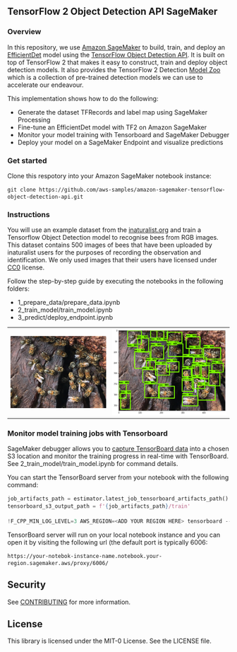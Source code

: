 ## TensorFlow 2 Object Detection API SageMaker

### Overview
In this repository, we use [Amazon SageMaker](https://aws.amazon.com/sagemaker) to build, train, and deploy an [EfficientDet](https://arxiv.org/abs/1911.09070) model using the [TensorFlow Object Detection API](https://github.com/tensorflow/models/tree/master/research/object_detection). It is built on top of TensorFlow 2 that makes it easy to construct, train and deploy object detection models.
It also provides the TensorFlow 2 Detection [Model Zoo](https://github.com/tensorflow/models/blob/master/research/object_detection/g3doc/tf2_detection_zoo.md) which is a collection of pre-trained detection models we can use to accelerate our endeavour.

This implementation shows how to do the following:
* Generate the dataset TFRecords and label map using SageMaker Processing
* Fine-tune an EfficientDet model with TF2 on Amazon SageMaker
* Monitor your model training with Tensorboard and SageMaker Debugger
* Deploy your model on a SageMaker Endpoint and visualize predictions

### Get started
Clone this respotory into your Amazon SageMaker notebook instance:

```
git clone https://github.com/aws-samples/amazon-sagemaker-tensorflow-object-detection-api.git
```

### Instructions
You will use an example dataset from the [inaturalist.org](http://inaturalist.org/) and train a Tensorflow Object Detection model to recognise bees from RGB images.
This dataset contains 500 images of bees that have been uploaded by inaturalist users for the purposes of recording the observation and identification. We only used images that their users have licensed under [CC0](https://creativecommons.org/share-your-work/public-domain/cc0/) license.

Follow the step-by-step guide by executing the notebooks in the following folders:
* 1_prepare_data/prepare_data.ipynb
* 2_train_model/train_model.ipynb
* 3_predict/deploy_endpoint.ipynb

|||
| -------------- | -------------- |
|![](media/3898660.jpg)|![](media/image.png)|

### Monitor model training jobs with Tensorboard
SageMaker debugger allows you to [capture TensorBoard data](https://sagemaker.readthedocs.io/en/stable/amazon_sagemaker_debugger.html#capture-real-time-tensorboard-data-from-the-debugging-hook) into a chosen S3 location and monitor the training progress in real-time with TensorBoard.  
See 2_train_model/train_model.ipynb for command details.

You can start the TensorBoard server from your notebook with the following command:

```python
job_artifacts_path = estimator.latest_job_tensorboard_artifacts_path()
tensorboard_s3_output_path = f'{job_artifacts_path}/train'

!F_CPP_MIN_LOG_LEVEL=3 AWS_REGION=<ADD YOUR REGION HERE> tensorboard --logdir=$tensorboard_s3_output_path
```

TensorBoard server will run on your local notebook instance and you can open it by visiting the following url (the default port is typically 6006: 
```
https://your-notebok-instance-name.notebook.your-region.sagemaker.aws/proxy/6006/
```

## Security

See [CONTRIBUTING](CONTRIBUTING.md#security-issue-notifications) for more information.

## License

This library is licensed under the MIT-0 License. See the LICENSE file.

